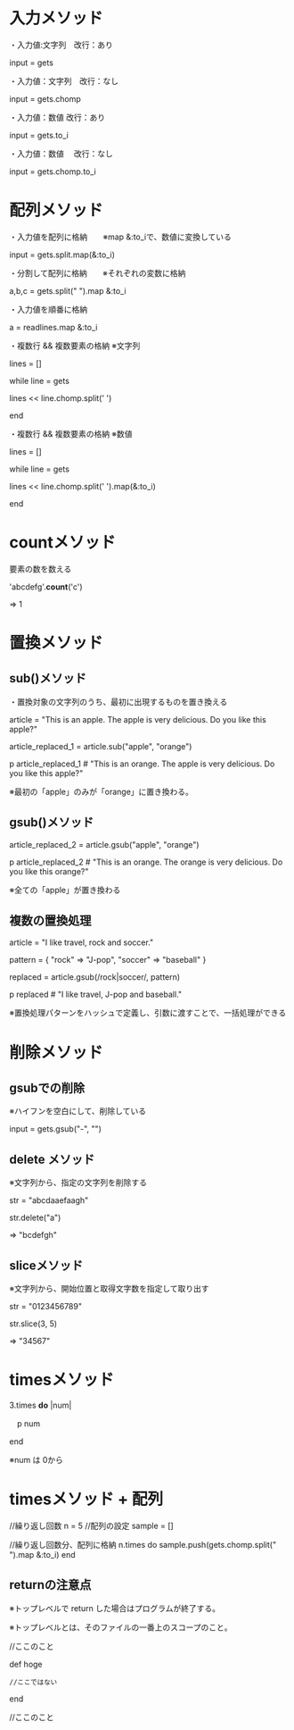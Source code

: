 # 入力メソッド

・入力値:文字列　改行：あり

input = gets

・入力値：文字列　改行：なし

input = gets.chomp

・入力値：数値   改行：あり

input = gets.to_i

・入力値：数値　 改行：なし

input = gets.chomp.to_i

# 配列メソッド

・入力値を配列に格納　　※map &:to_iで、数値に変換している　

input = gets.split.map(&:to_i)

・分割して配列に格納　　※それぞれの変数に格納

a,b,c = gets.split(" ").map &:to_i

・入力値を順番に格納

a = readlines.map &:to_i

・複数行 && 複数要素の格納  ※文字列

lines = []

while line = gets

  lines << line.chomp.split(' ')

end

・複数行 && 複数要素の格納  ※数値

lines = []

while line = gets

  lines << line.chomp.split(' ').map(&:to_i)

end

# countメソッド

要素の数を数える

'abcdefg'.**count**('c')

=> 1

# 置換メソッド

## sub()メソッド

・置換対象の文字列のうち、最初に出現するものを置き換える

article = "This is an apple. The apple is very delicious. Do you like this apple?"

article_replaced_1 = article.sub("apple", "orange")

p article_replaced_1 # "This is an orange. The apple is very delicious. Do you like this apple?"

※最初の「apple」のみが「orange」に置き換わる。

## gsub()メソッド

article_replaced_2 = article.gsub("apple", "orange")

p article_replaced_2 # "This is an orange. The orange is very delicious. Do you like this orange?"

※全ての「apple」が置き換わる

## 複数の置換処理

article = "I like travel, rock and soccer."

pattern = { "rock" => "J-pop", "soccer" => "baseball" }

replaced = article.gsub(/rock|soccer/, pattern)

p replaced # "I like travel, J-pop and baseball."

※置換処理パターンをハッシュで定義し、引数に渡すことで、一括処理ができる

# 削除メソッド

## gsubでの削除

※ハイフンを空白にして、削除している

input = gets.gsub("-", "")

## delete メソッド

※文字列から、指定の文字列を削除する

str = "abcdaaefaagh"

str.delete("a")

=> "bcdefgh"

## sliceメソッド

※文字列から、開始位置と取得文字数を指定して取り出す

str = "0123456789"

str.slice(3, 5)

=> "34567"

# timesメソッド

3.times **do** |num|

　p num

end

※num は 0から

# timesメソッド + 配列

//繰り返し回数
n = 5
//配列の設定
sample = []

//繰り返し回数分、配列に格納
n.times do
  sample.push(gets.chomp.split(" ").map &:to_i)
end

## returnの注意点

※トップレベルで return した場合はプログラムが終了する。

※トップレベルとは、そのファイルの一番上のスコープのこと。

//ここのこと
 
def hoge

    //ここではない

end
 
//ここのこと
